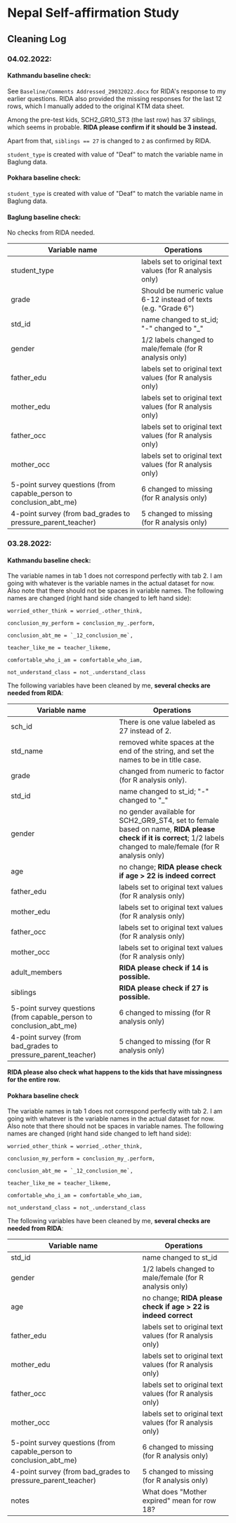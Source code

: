 # Nepal Self-affirmation Study

## Cleaning Log

### **04.02.2022**:

#### **Kathmandu baseline check:**

See `Baseline/Comments Addressed_29032022.docx` for RIDA's response to my earlier questions. RIDA also provided the missing responses for the last 12 rows, which I manually added to the original KTM data sheet.

Among the pre-test kids, SCH2_GR10_ST3 (the last row) has 37 siblings, which seems in probable. **RIDA please confirm if it should be 3 instead.**

Apart from that, `siblings == 27` is changed to `2` as confirmed by RIDA.

`student_type` is created with value of "Deaf" to match the variable name in Baglung data.

#### **Pokhara baseline check:**

`student_type` is created with value of "Deaf" to match the variable name in Baglung data.

#### **Baglung baseline check:**

No checks from RIDA needed.

| Variable name                                                       | Operations                                                     |
|---------------------------------------------------------------------|----------------------------------------------------------------|
| student_type                                                        | labels set to original text values (for R analysis only)       |
| grade                                                               | Should be numeric value 6-12 instead of texts (e.g. "Grade 6") |
| std_id                                                              | name changed to st_id; "-" changed to "\_"                     |
| gender                                                              | 1/2 labels changed to male/female (for R analysis only)        |
| father_edu                                                          | labels set to original text values (for R analysis only)       |
| mother_edu                                                          | labels set to original text values (for R analysis only)       |
| father_occ                                                          | labels set to original text values (for R analysis only)       |
| mother_occ                                                          | labels set to original text values (for R analysis only)       |
| 5-point survey questions (from capable_person to conclusion_abt_me) | 6 changed to missing (for R analysis only)                     |
| 4-point survey (from bad_grades to pressure_parent_teacher)         | 5 changed to missing (for R analysis only)                     |

### **03.28.2022**:

#### **Kathmandu baseline check:**

The variable names in tab 1 does not correspond perfectly with tab 2. I am going with whatever is the variable names in the actual dataset for now. Also note that there should not be spaces in variable names. The following names are changed (right hand side changed to left hand side):

    worried_other_think = worried_.other_think,

    conclusion_my_perform = conclusion_my_.perform,

    conclusion_abt_me = `_12_conclusion_me`,

    teacher_like_me = teacher_likeme,

    comfortable_who_i_am = comfortable_who_iam,

    not_understand_class = not_.understand_class

The following variables have been cleaned by me, **several checks are needed from RIDA**:

| Variable name                                                       | Operations                                                                                                                                                         |
|---------------------------------------------------------------------|--------------------------------------------------------------------------------------------------------------------------------------------------------------------|
| sch_id                                                              | There is one value labeled as 27 instead of 2.                                                                                                                     |
| std_name                                                            | removed white spaces at the end of the string, and set the names to be in title case.                                                                              |
| grade                                                               | changed from numeric to factor (for R analysis only).                                                                                                              |
| std_id                                                              | name changed to st_id; "-" changed to "\_"                                                                                                                         |
| gender                                                              | no gender available for SCH2_GR9_ST4, set to female based on name, **RIDA please check if it is correct**; 1/2 labels changed to male/female (for R analysis only) |
| age                                                                 | no change; **RIDA please check if age \> 22 is indeed correct**                                                                                                    |
| father_edu                                                          | labels set to original text values (for R analysis only)                                                                                                           |
| mother_edu                                                          | labels set to original text values (for R analysis only)                                                                                                           |
| father_occ                                                          | labels set to original text values (for R analysis only)                                                                                                           |
| mother_occ                                                          | labels set to original text values (for R analysis only)                                                                                                           |
| adult_members                                                       | **RIDA please check if 14 is possible.**                                                                                                                           |
| siblings                                                            | **RIDA please check if 27 is possible.**                                                                                                                           |
| 5-point survey questions (from capable_person to conclusion_abt_me) | 6 changed to missing (for R analysis only)                                                                                                                         |
| 4-point survey (from bad_grades to pressure_parent_teacher)         | 5 changed to missing (for R analysis only)                                                                                                                         |

**RIDA please also check what happens to the kids that have missingness for the entire row.**

#### Pokhara baseline check

The variable names in tab 1 does not correspond perfectly with tab 2. I am going with whatever is the variable names in the actual dataset for now. Also note that there should not be spaces in variable names. The following names are changed (right hand side changed to left hand side):

    worried_other_think = worried_.other_think,

    conclusion_my_perform = conclusion_my_.perform,

    conclusion_abt_me = `_12_conclusion_me`,

    teacher_like_me = teacher_likeme,

    comfortable_who_i_am = comfortable_who_iam,

    not_understand_class = not_.understand_class

The following variables have been cleaned by me, **several checks are needed from RIDA**:

| Variable name                                                       | Operations                                                      |
|---------------------------------------------------------------------|-----------------------------------------------------------------|
| std_id                                                              | name changed to st_id                                           |
| gender                                                              | 1/2 labels changed to male/female (for R analysis only)         |
| age                                                                 | no change; **RIDA please check if age \> 22 is indeed correct** |
| father_edu                                                          | labels set to original text values (for R analysis only)        |
| mother_edu                                                          | labels set to original text values (for R analysis only)        |
| father_occ                                                          | labels set to original text values (for R analysis only)        |
| mother_occ                                                          | labels set to original text values (for R analysis only)        |
| 5-point survey questions (from capable_person to conclusion_abt_me) | 6 changed to missing (for R analysis only)                      |
| 4-point survey (from bad_grades to pressure_parent_teacher)         | 5 changed to missing (for R analysis only)                      |
| notes                                                               | What does "Mother expired" mean for row 18?                     |
